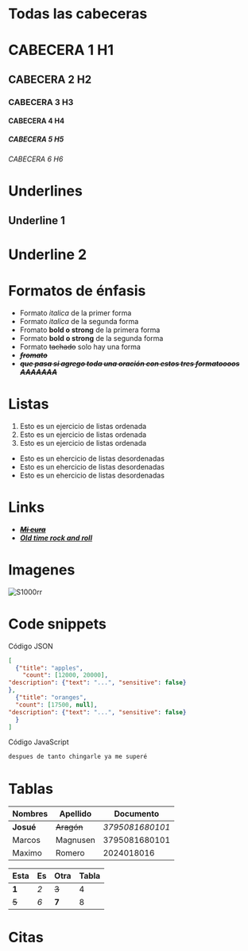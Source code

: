 # Todas las cabeceras 
# CABECERA 1 H1
## CABECERA 2 H2
### CABECERA 3 H3
#### CABECERA 4 H4
##### CABECERA 5 H5
###### CABECERA 6 H6

# Underlines 
Underline 1 
------------

Underline 2
============


# Formatos de énfasis 
- Formato *italica* de la primer forma
- Formato _italica_ de la segunda forma
- Fromato __bold o strong__  de la primera forma 
- Formato **bold o strong** de la segunda forma 
- Formato ~~tachado~~ solo hay una forma 
- ~~***fromato***~~
- ~~***que pasa si agrego toda una oración con estos tres formatoooos AAAAAAA***~~

# Listas 
1. Esto es un ejercicio de listas ordenada 
2. Esto es un ejercicio de listas ordenada 
3. Esto es un ejercicio de listas ordenada 
- Esto es un ehercicio de listas desordenadas 
- Esto es un ehercicio de listas desordenadas 
- Esto es un ehercicio de listas desordenadas

# Links 

- <a href="https://www.youtube.com/watch?v=yZ6pBy3E5y0&list=RDyZ6pBy3E5y0&start_radio=1">***~~Mi cura~~***</a>
- [***Old time rock and roll***](https://www.youtube.com/watch?v=W1LsRShUPtY)

# Imagenes 
![S1000rr](https://encrypted-tbn0.gstatic.com/images?q=tbn:ANd9GcTR0CL18TsZPEpYmfVwb1_SR7ePvkCDmqrXOQ&s)

# Code snippets
Código JSON
```JSON
[
  {"title": "apples",
    "count": [12000, 20000],
"description": {"text": "...", "sensitive": false}
},
  {"title": "oranges",
  "count": [17500, null],
"description": {"text": "...", "sensitive": false}
  }
]
```
Código JavaScript 
```JavaScript
despues de tanto chingarle ya me superé 
```

# Tablas 
| Nombres | Apellido | Documento |
|---------|----------|-----------|
|**Josué** | ~~Aragón~~ | *3795081680101* |
| Marcos | Magnusen | 3795081680101| 
| Maximo | Romero | 2024018016 |

| Esta | Es | Otra | Tabla |
|------|----|------|-------|
| **1** | *2* | ~~3~~ | 4 |
| ~~5~~ | *6* | **7** | 8 |

# Citas


